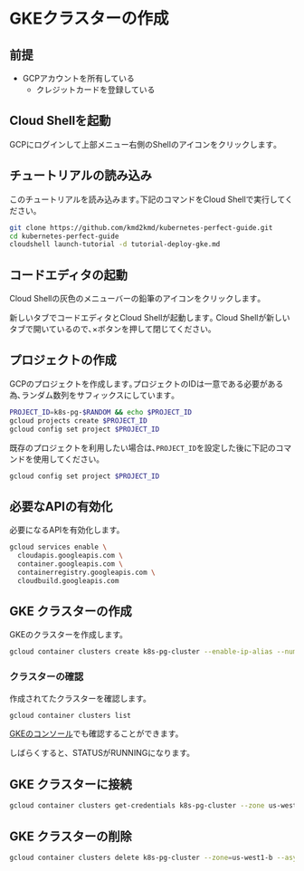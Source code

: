 # GKEクラスターの作成

## 前提

- GCPアカウントを所有している
  - クレジットカードを登録している

## Cloud Shellを起動

GCPにログインして上部メニュー右側のShellのアイコンをクリックします｡

## チュートリアルの読み込み

このチュートリアルを読み込みます｡下記のコマンドをCloud Shellで実行してください｡

```bash
git clone https://github.com/kmd2kmd/kubernetes-perfect-guide.git
cd kubernetes-perfect-guide
cloudshell launch-tutorial -d tutorial-deploy-gke.md
```

## コードエディタの起動

Cloud Shellの灰色のメニューバーの鉛筆のアイコンをクリックします｡

新しいタブでコードエディタとCloud Shellが起動します｡
Cloud Shellが新しいタブで開いているので､×ボタンを押して閉じてください｡

## プロジェクトの作成

GCPのプロジェクトを作成します｡プロジェクトのIDは一意である必要がある為､ランダム数列をサフィックスにしています｡

```bash
PROJECT_ID=k8s-pg-$RANDOM && echo $PROJECT_ID
gcloud projects create $PROJECT_ID
gcloud config set project $PROJECT_ID
```

既存のプロジェクトを利用したい場合は､```PROJECT_ID```を設定した後に下記のコマンドを使用してください｡

```bash
gcloud config set project $PROJECT_ID
```

## 必要なAPIの有効化

必要になるAPIを有効化します。

```bash
gcloud services enable \
  cloudapis.googleapis.com \
  container.googleapis.com \
  containerregistry.googleapis.com \
  cloudbuild.googleapis.com
```

## GKE クラスターの作成

GKEのクラスターを作成します。

```bash
gcloud container clusters create k8s-pg-cluster --enable-ip-alias --num-nodes=1 --zone=us-west1-b --cluster-version=1.11.6-gke.3 --async
```

### クラスターの確認

作成されてたクラスターを確認します。

```bash
gcloud container clusters list
```

[GKEのコンソール](https://console.cloud.google.com/kubernetes/list)でも確認することができます。

しばらくすると、STATUSがRUNNINGになります。

## GKE クラスターに接続

```bash
gcloud container clusters get-credentials k8s-pg-cluster --zone us-west1-b
```

## GKE クラスターの削除

```bash
gcloud container clusters delete k8s-pg-cluster --zone=us-west1-b --async
```